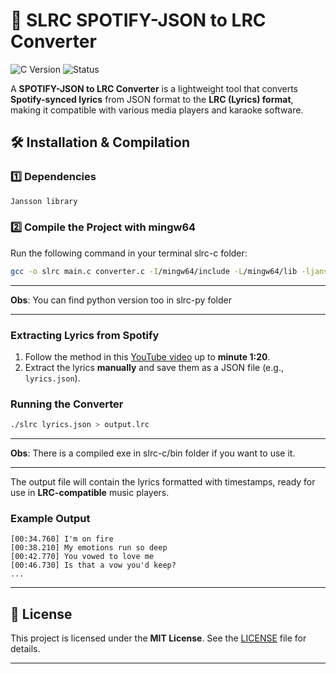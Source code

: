 # 🎵 SLRC SPOTIFY-JSON to LRC Converter

![C Version](https://img.shields.io/badge/C-17-blue)
![Status](https://img.shields.io/badge/status-stable-green)

A **SPOTIFY-JSON to LRC Converter** is a lightweight tool that converts **Spotify-synced lyrics** from JSON format to the **LRC (Lyrics) format**, making it compatible with various media players and karaoke software.

## 🛠️ Installation & Compilation

### **1️⃣ Dependencies**

```sh
Jansson library
```

### **2️⃣ Compile the Project with mingw64**

Run the following command in your terminal slrc-c folder:

```sh
gcc -o slrc main.c converter.c -I/mingw64/include -L/mingw64/lib -ljansson -std=c17 -Wall -Wextra -pedantic -Werror
```

---

**Obs**: You can find python version too in slrc-py folder

---

### **Extracting Lyrics from Spotify**

1. Follow the method in this [YouTube video](https://youtu.be/NX1tSSz20Uo?si=vFeLizY2HvwFGOrK) up to **minute 1:20**.
2. Extract the lyrics **manually** and save them as a JSON file (e.g., `lyrics.json`).

### **Running the Converter**

```sh
./slrc lyrics.json > output.lrc
```

---

**Obs**: There is a compiled exe in slrc-c/bin folder if you want to use it. 

---

The output file will contain the lyrics formatted with timestamps, ready for use in **LRC-compatible** music players.

### **Example Output**

```plaintext
[00:34.760] I'm on fire
[00:38.210] My emotions run so deep
[00:42.770] You vowed to love me
[00:46.730] Is that a vow you'd keep?
...
```

---

## 📝 License

This project is licensed under the **MIT License**. See the [LICENSE](LICENSE) file for details.

---
